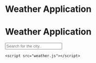 # Weather Application
<!DOCTYPE html>
<html>
<head>
	<title>My Weather Application</title>
	<link rel="stylesheet" type="text/css" href="weather.css">
	<link rel="stylesheet" type="text/css" href="https://fonts.google.com/">
</head>
<body>
	<div class="container">
		<div class="heading">
			<h1>Weather Application</h1>
		</div>
		<div class="input">
			<input type="text" name="search" class="input-search" placeholder="Search for the city..">
		</div>
		<div class="box">
		<div class="location">
			<div class="location-city"></div>
			<div class="location-date"></div>
		</div>
		<div class="temperature">
			<div class="temperature-temp"><span></span></div>
			<div class="temperature-type"></div>
			<div class="temperature-range"></div>
		</div>
		</div>
	</div>

	<script src="weather.js"></script>
</body>
</html>
